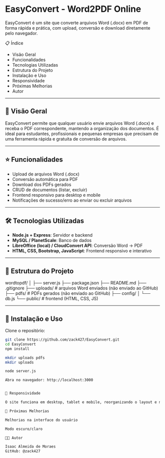 # EasyConvert - Word2PDF Online

EasyConvert é um site que converte arquivos Word (.docx) em PDF de forma rápida e prática, com upload, conversão e download diretamente pelo navegador.

📋 Índice
- Visão Geral
- Funcionalidades
- Tecnologias Utilizadas
- Estrutura do Projeto
- Instalação e Uso
- Responsividade
- Próximas Melhorias
- Autor

---

## 🚀 Visão Geral
EasyConvert permite que qualquer usuário envie arquivos Word (.docx) e receba o PDF correspondente, mantendo a organização dos documentos. É ideal para estudantes, profissionais e pequenas empresas que precisam de uma ferramenta rápida e gratuita de conversão de arquivos.

---

## ⭐ Funcionalidades
- Upload de arquivos Word (.docx)
- Conversão automática para PDF
- Download dos PDFs gerados
- CRUD de documentos (listar, excluir)
- Frontend responsivo para desktop e mobile
- Notificações de sucesso/erro ao enviar ou excluir arquivos

---

## 🛠 Tecnologias Utilizadas
- **Node.js + Express**: Servidor e backend
- **MySQL / PlanetScale**: Banco de dados
- **LibreOffice (local) / CloudConvert API**: Conversão Word → PDF
- **HTML, CSS, Bootstrap, JavaScript**: Frontend responsivo e interativo

---

## 📁 Estrutura do Projeto
wordtopdf/
│
├── server.js
├── package.json
├── README.md
├── .gitignore
├── uploads/       # arquivos Word enviados (não enviado ao GitHub)
├── pdfs/          # PDFs gerados (não enviado ao GitHub)
├── config/
│   └── db.js
└── public/        # frontend (HTML, CSS, JS)



---

## 🔧 Instalação e Uso

Clone o repositório:

```bash
git clone https://github.com/zack427/EasyConvert.git
cd EasyConvert
npm install

mkdir uploads pdfs
mkdir uploads 

node server.js

Abra no navegador: http://localhost:3000


📱 Responsividade

O site funciona em desktop, tablet e mobile, reorganizando o layout e mantendo menus acessíveis.

🔮 Próximas Melhorias

Melhorias na interface do usuário

Modo escuro/claro

👨‍💻 Autor

Isaac Almeida de Moraes
GitHub: @zack427